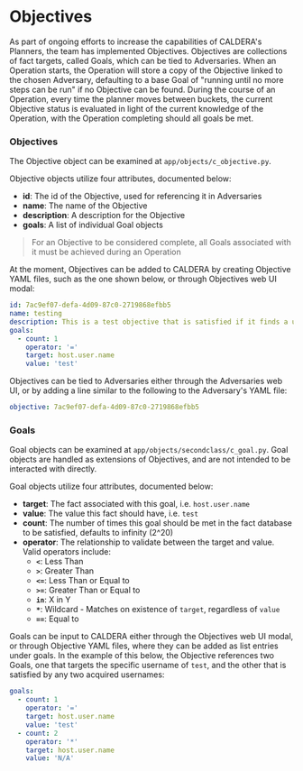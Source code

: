 Objectives
============

As part of ongoing efforts to increase the capabilities of CALDERA's Planners, the team has implemented 
Objectives. Objectives are collections of fact targets, called Goals, which can be tied to Adversaries. 
When an Operation starts, the Operation will store a copy of the Objective linked to the chosen Adversary, 
defaulting to a base Goal of "running until no more steps can be run" if no Objective can be found. During 
the course of an Operation, every time the planner moves between buckets, the current Objective status is 
evaluated in light of the current knowledge of the Operation, with the Operation completing should all 
goals be met.

### Objectives

The Objective object can be examined at `app/objects/c_objective.py`. 

Objective objects utilize four attributes, documented below:

* **id**: The id of the Objective, used for referencing it in Adversaries
* **name**: The name of the Objective
* **description**: A description for the Objective
* **goals**: A list of individual Goal objects

> For an Objective to be considered complete, all Goals associated with it must be achieved during an 
Operation

At the moment, Objectives can be added to CALDERA by creating Objective YAML files, such as the one 
shown below, or through Objectives web UI modal:

```yaml
id: 7ac9ef07-defa-4d09-87c0-2719868efbb5
name: testing
description: This is a test objective that is satisfied if it finds a user with a username of 'test'
goals:
  - count: 1
    operator: '='
    target: host.user.name
    value: 'test'
``` 

Objectives can be tied to Adversaries either through the Adversaries web UI, or by adding a line similar 
to the following to the Adversary's YAML file:

```yaml
objective: 7ac9ef07-defa-4d09-87c0-2719868efbb5
```

### Goals

Goal objects can be examined at `app/objects/secondclass/c_goal.py`. Goal objects are handled as 
extensions of Objectives, and are not intended to be interacted with directly.

Goal objects utilize four attributes, documented below:

* **target**: The fact associated with this goal, i.e. `host.user.name`
* **value**: The value this fact should have, i.e. `test`
* **count**: The number of times this goal should be met in the fact database to be satisfied, defaults 
to infinity (2^20)
* **operator**: The relationship to validate between the target and value. Valid operators include:
    * **`<`**: Less Than
    * **`>`**: Greater Than
    * **`<=`**: Less Than or Equal to
    * **`>=`**: Greater Than or Equal to
    * **`in`**: X in Y
    * **`*`**: Wildcard - Matches on existence of `target`, regardless of `value`
    * **`==`**: Equal to        

Goals can be input to CALDERA either through the Objectives web UI modal, or through Objective YAML files,
 where they can be added as list entries under goals. In the example of this below, the Objective 
 references two Goals, one that targets the specific username of `test`, and the other that is satisfied 
 by any two acquired usernames:

```yaml
goals:
  - count: 1
    operator: '='
    target: host.user.name
    value: 'test'
  - count: 2
    operator: '*'
    target: host.user.name
    value: 'N/A'
``` 